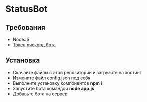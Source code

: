 # StatusBot

## Требования
- NodeJS
- [Токен дискорд бота](https://discord.com/developers/applications/)

## Установка
- Скачайте файлы с этой репозитории и загрузите на хостинг
- Измените файл config.json под себя
- Выполните установку компонентов **npm i**
- Запустите бота командой **node app.js**
- Добавьте бота на сервер
